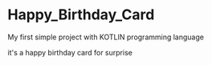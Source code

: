 # Happy_Birthday_Card


My first simple project with KOTLIN programming language

it's a happy birthday card for surprise
